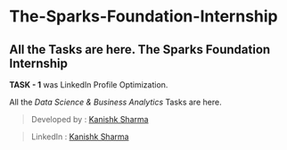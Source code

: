 # The-Sparks-Foundation-Internship

## All the Tasks are here. The Sparks Foundation Internship

**TASK - 1** was LinkedIn Profile Optimization.

All the *Data Science & Business Analytics* Tasks are here.

> Developed by : [Kanishk Sharma](github.com/kanishksh4rma)

> LinkedIn : [Kanishk Sharma](www.linkedin.com/in/kanishksh4rma)
